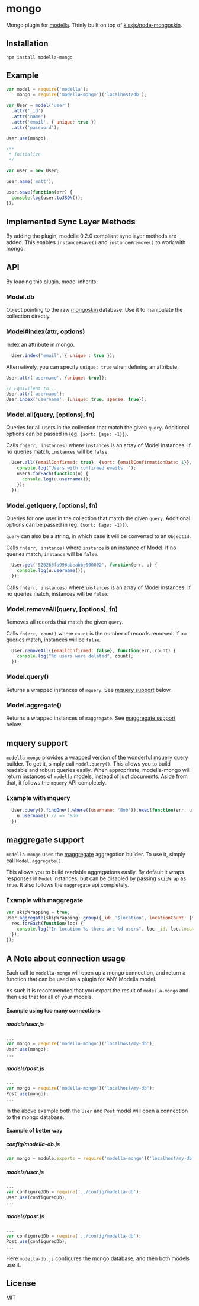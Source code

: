 # mongo

Mongo plugin for [modella](https://github.com/modella/modella). Thinly built on
top of [kissjs/node-mongoskin](https://github.com/kissjs/node-mongoskin).

## Installation

    npm install modella-mongo

## Example

```js
var model = require('modella');
    mongo = require('modella-mongo')('localhost/db');

var User = model('user')
  .attr('_id')
  .attr('name')
  .attr('email', { unique: true })
  .attr('password');

User.use(mongo);

/**
 * Initialize
 */

var user = new User;

user.name('matt');

user.save(function(err) {
  console.log(user.toJSON());
});
```

## Implemented Sync Layer Methods

By adding the plugin, modella 0.2.0 compliant sync layer methods are added. This
enables `instance#save()` and `instance#remove()` to work with mongo.

## API

By loading this plugin, model inherits:

### Model.db

Object pointing to the raw [mongoskin](https://github.com/kissjs/node-mongoskin) database. Use it to manipulate the collection directly.

### Model#index(attr, options)

Index an attribute in mongo.

```js
  User.index('email', { unique : true });
```

Alternatively, you can specify `unique: true` when defining an attribute.

```js
User.attr('username', {unique: true});

// Equivilent to...
User.attr('username');
User.index('username', {unique: true, sparse: true});
```

### Model.all(query, [options], fn)

Queries for all users in the collection that match the given `query`. Additional
options can be passed in (eg. `{sort: {age: -1}}`). 

Calls `fn(err, instances)` where `instances` is an array of Model instances. If
no queries match, `instances` will be `false`.

```js
  User.all({emailConfirmed: true}, {sort: {emailConfirmationDate: 1}}, function(err, users) {
    console.log("Users with confirmed emails: ");
    users.forEach(function(u) {
      console.log(u.username());
    });
  });
```

### Model.get(query, [options], fn)

Queries for one user in the collection that match the given `query`. Additional
options can be passed in (eg. `{sort: {age: -1}}`). 

`query` can also be a string, in which case it will be converted to an
`ObjectId`.

Calls `fn(err, instance)` where `instance` is an instance of Model. If
no queries match, `instance` will be `false`.

```js
  User.get('528263fa996abeabbe000002', function(err, u) {
    console.log(u.username());
  });
```

Calls `fn(err, instances)` where `instances` is an array of Model instances. If
no queries match, instances will be `false`.

### Model.removeAll(query, [options], fn)

Removes all records that match the given `query`.

Calls `fn(err, count)` where `count` is the number of records removed. If
no queries match, instances will be `false`.


```js
  User.removeAll({emailConfirmed: false}, function(err, count) {
    console.log("%d users were deleted", count);
  });
```

### Model.query()

Returns a wrapped instances of `mquery`. See [mquery support](#mquery-support) below.

### Model.aggregate()

Returns a wrapped instances of `maggregate`. See [maggregate support](#maggregate-support) below.


## mquery support

`modella-mongo` provides a wrapped version of the wonderful [mquery](https://github.com/aheckmann/mquery) 
query builder. To get it, simply call `Model.query()`.
This allows you to build readable and robust queries easily. When approprirate,
modella-mongo will return instances of `modella` models, instead of just
documents. Aside from that, it follows the `mquery` API completely.

### Example with mquery

```js
  User.query().findOne().where({username: 'Bob'}).exec(function(err, u) {
    u.username() // => 'Bob'
  });
```

## maggregate support

`modella-mongo` uses the [maggregate](https://github.com/rschmukler/maggregate) 
aggregation builder. To use it, simply call `Model.aggregate()`.

This allows you to build readable aggregations easily. By default it wraps
responses in `Model` instances, but can be disabled by passing `skipWrap` as
`true`. It also follows the `maggregate` api completely.

### Example with maggregate

```js
var skipWrapping = true;
User.aggregate(skipWrapping).group({_id: '$location', locationCount: {$sum: 1}}, function(err, res) {
  res.forEach(function(loc) {
    console.log("In location %s there are %d users", loc._id, loc.locationCount);
  });
});
```

## A Note about connection usage

Each call to `modella-mongo` will open up a mongo connection, and return a function that can be used as a plugin for ANY Modella model. 

As such it is recommended that you export the result of `modella-mongo` and then use that for all of your models.

#### Example using too many connections

##### models/user.js
```js
...
var mongo = require('modella-mongo')('localhost/my-db');
User.use(mongo);
...
```

##### models/post.js
```js
...
var mongo = require('modella-mongo')('localhost/my-db');
Post.use(mongo);
...
```
In the above example both the `User` and `Post` model will open a connection to the mongo database.


#### Example of better way

##### config/modella-db.js
```js
var mongo = module.exports = require('modella-mongo')('localhost/my-db');
```

##### models/user.js
```js
...
var configuredDb = require('../config/modella-db');
User.use(configuredDb);
...
```

##### models/post.js
```js
...
var configuredDb = require('../config/modella-db');
Post.use(configuredDb);
...
```

Here `modella-db.js` configures the mongo database,  and then both models use it.

## License

MIT
